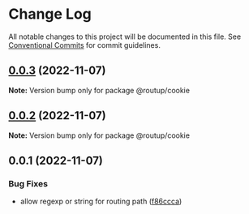 # Change Log

All notable changes to this project will be documented in this file.
See [Conventional Commits](https://conventionalcommits.org) for commit guidelines.

## [0.0.3](https://github.com/Tada5hi/routup/compare/@routup/cookie@0.0.2...@routup/cookie@0.0.3) (2022-11-07)

**Note:** Version bump only for package @routup/cookie





## [0.0.2](https://github.com/Tada5hi/routup/compare/@routup/cookie@0.0.1...@routup/cookie@0.0.2) (2022-11-07)

**Note:** Version bump only for package @routup/cookie





## 0.0.1 (2022-11-07)


### Bug Fixes

* allow regexp or string for routing path ([f86ccca](https://github.com/Tada5hi/routup/commit/f86ccca6918a4924e0682137b505eb6c36b2bce6))

